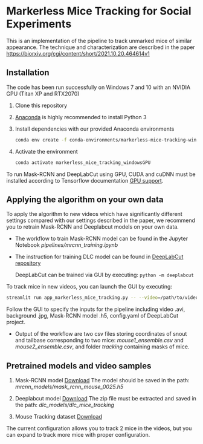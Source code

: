 # Markerless Mice Tracking for Social Experiments

This is an implementation of the pipeline to track unmarked mice of similar appearance. The technique and characterization are described in the paper https://biorxiv.org/cgi/content/short/2021.10.20.464614v1

## Installation
The code has been run successfully on Windows 7 and 10 with an NVIDIA GPU (Titan XP and RTX2070)
1. Clone this repository
2. [Anaconda](https://www.anaconda.com/distribution/) is highly recommended to install Python 3
3. Install dependencies with our provided Anaconda environments
   ```bash
   conda env create -f conda-environments/markerless-mice-tracking-windowsGPU.yaml
   ```

4. Activate the environment 

   ```bash
   conda activate markerless_mice_tracking_windowsGPU
   ```
To run Mask-RCNN and DeepLabCut using GPU, CUDA and cuDNN  must be installed according to Tensorflow documentation [GPU support](https://www.tensorflow.org/install/source#gpu). 
## Applying the algorithm on your own data
To apply the algorithm to new videos which have significantly different settings compared with our settings described in the paper, we recommend you to
retrain Mask-RCNN and Deeplabcut models on your own data.

- The workflow to train Mask-RCNN model can be found in the Jupyter Notebook *pipelines/mrcnn_training.ipynb*

- The instruction for training DLC model can be found in [DeepLabCut repository](https://github.com/DeepLabCut/DeepLabCut)

   DeepLabCut can be trained via GUI by executing:  `python -m deeplabcut`



To track mice in new videos, you can launch the GUI by executing:

   ```bash
   streamlit run app_markerless_mice_tracking.py -- --video=/path/to/video_dir/  --background=/path/to/background_dir/--mrcnn_model=/path/to/model_dir/
   ```

Follow the GUI to specify the inputs for the pipeline including video .avi, background .jpg, Mask-RCNN model .h5, config.yaml of DeepLabCut project.
* Output of the workflow are two csv files storing coordinates of snout and tailbase corresponding to two mice: *mouse1_ensemble.csv* and *mouse2_ensemble.csv*, and folder *tracking* containing masks of mice. 

## Pretrained models and video samples 
1. Mask-RCNN model [Download](http://people.ucalgary.ca/~kmurari/masomotr/trainedModels/mask_rcnn_mouse_0025.h5)
The model should be saved in the path:  *mrcnn_models/mask_rcnn_mouse_0025.h5*
2. Deeplabcut model [Download](http://people.ucalgary.ca/~kmurari/masomotr/trainedModels/dlc_mice_model.rar)
The zip file must be extracted and saved in the path:  *dlc_models/dlc_mice_tracking*

3. Mouse Tracking dataset [Download](people.ucalgary.ca/~kmurari/masomotr/MTdataset)

The current configuration allows you to track 2 mice in the videos, but you can expand to track more mice with proper configuration.

